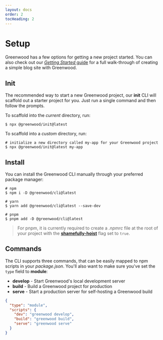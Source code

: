 ```yaml
---
layout: docs
order: 2
tocHeading: 2
---
```


# Setup

Greenwood has a few options for getting a new project started. You can also check out our [_Getting Started_ guide](/guides/getting-started/) for a full walk-through of creating a simple blog site with Greenwood.

## Init

The recommended way to start a new Greenwood project, our **init** CLI will scaffold out a starter project for you. Just run a single command and then follow the prompts.

To scaffold into the _current_ directory, run:

```shell
$ npx @greenwood/init@latest
```

To scaffold into a _custom_ directory, run:

```shell
# initialize a new directory called my-app for your Greenwood project
$ npx @greenwood/init@latest my-app
```

## Install

You can install the Greenwood CLI manually through your preferred package manager:

```shell
# npm
$ npm i -D @greenwood/cli@latest

# yarn
$ yarn add @greenwood/cli@latest --save-dev

# pnpm
$ pnpm add -D @greenwood/cli@latest
```

> For pnpm, it is currently required to create a _.npmrc_ file at the root of your project with the [**shamefully-hoist**](https://pnpm.io/blog/2020/10/17/node-modules-configuration-options-with-pnpm#the-worst-case---hoisting-to-the-root) flag set to `true`.

## Commands

The CLI supports three commands, that can be easily mapped to npm scripts in your _package.json_. You'll also want to make sure you've set the `type` field to **module**:

- **develop** - Start Greenwood's local development server
- **build** - Build a Greenwood project for production
- **serve** - Start a production server for self-hosting a Greenwood build

```json
{
  "type": "module",
  "scripts": {
    "dev": "greenwood develop",
    "build": "greenwood build",
    "serve": "greenwood serve"
  }
}
```
